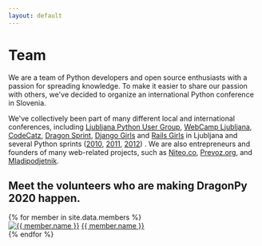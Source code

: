 ```yaml
---
layout: default
---
```


# Team

We are a team of Python developers and open source enthusiasts with a passion for spreading knowledge. To make it easier to share our passion with others, we've decided to organize an international Python conference in Slovenia.

We've collectively been part of many different local and international conferences, including [Ljubljana Python User Group](https://www.meetup.com/Ljubljana-Python-Group/), [WebCamp Ljubljana](http://2017.webcamp.si/), [CodeCatz](http://codecatz.si/), [Dragon Sprint](http://dragonsprint.com/), [Django Girls](https://djangogirls.org/ljubljana/) and [Rails Girls](http://www.rug.si/2014/05/13/rails-girls-ljubljana-2014/) in Ljubljana and several Python sprints ([2010](https://www.coactivate.org/projects/sauna-sprint-2010/project-home), [2011](https://www.coactivate.org/projects/sauna-sprint-2011/project-home), [2012](https://www.coactivate.org/projects/belgian-beer-sprint/project-home)) . We are also entrepreneurs and founders of many web-related projects, such as [Niteo.co](https://niteo.co/), [Prevoz.org](https://prevoz.org/), and [Mladipodjetnik](https://mladipodjetnik.si/).


## Meet the volunteers who are making DragonPy 2020 happen.


<div class="grid-x grid-padding-x align-center-middle"> 
{% for member in site.data.members %}
<div class="small-6 large-3 cell text-center">
  <a class="team__name" href="{{ member.url }}" target="_blank"><img class="team__avatar" src="{{ member.image }}" alt="{{ member.name }}" /></a>
  <a class="team__name" href="{{ member.url }}" target="_blank">{{ member.name }}</a>
  </div>
{% endfor %}
</div>






